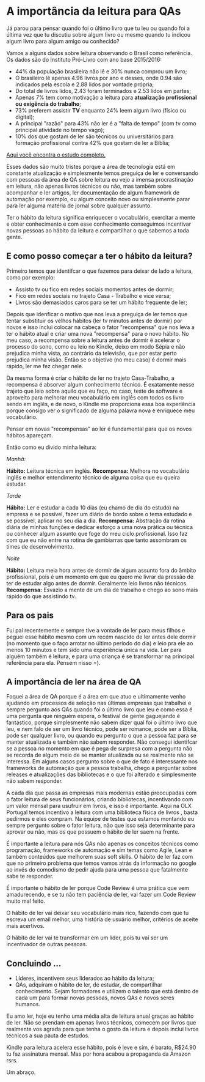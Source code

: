 # A importância da leitura para QAs

Já parou para pensar quando foi o último livro que tu leu ou quando foi a última vez que tu discutiu sobre algum livro ou mesmo quando tu indicou algum livro para algum amigo ou conhecido?

Vamos a alguns dados sobre leitura observando o Brasil como referência. Os dados são do Instituto Pró-Livro com ano base 2015/2016:

- 44% da população brasileira não lê e 30% nunca comprou um livro;
- O brasileiro lê apenas 4.96 livros por ano e desses, onde 0.94 são indicados pela escola e 2.88 lidos por vontade própria;
- Do total de livros lidos, 2.43 foram terminados e 2.53 lidos em partes;
- Apenas 7% tem como motivação a leitura para **atualização profissional ou exigência do trabalho**;
- 73% preferem assistir **TV** enquanto 24% leem algum livro (físico ou digital);
- A principal "razão" para 43% não ler é a "falta de tempo" (com tv como principal atividade no tempo vago);
- 10% dos que gostam de ler são técnicos ou universitários para formação profissional contra 42% que gostam de ler a Bíblia;

[Aqui você encontra o estudo completo.](http://prolivro.org.br/home/images/2016/Pesquisa_Retratos_da_Leitura_no_Brasil_-_2015.pdf)

Esses dados são muito tristes porque a área de tecnologia está em constante atualização e simplesmente temos preguiça de ler e conversando com pessoas da área de QA sobre leitura eu vejo a imensa procrastinação em leitura, não apenas livros técnicos ou não, mas também sobre acompanhar e ler artigos, ler documentação de algum framework de automação por exemplo, ou algum conceito novo ou simplesmente parar para ler alguma matéria de jornal sobre qualquer assunto.

Ter o hábito da leitura significa enriquecer o vocabulário, exercitar a mente e obter conhecimento e com esse conhecimento conseguimos incentivar novas pessoas ao hábito da leitura e compartilhar o que sabemos a toda gente.

## E como posso começar a ter o hábito da leitura?

Primeiro temos que identifcar o que fazemos para deixar de lado a leitura, como por exemplo:

- Assisto tv ou fico em redes sociais momentos antes de dormir;
- Fico em redes sociais no trajeto Casa - Trabalho e vice versa;
- Livros são demasiados caros para se ter um hábito frequente de ler;

Depois que idenficar o motivo que nos leva a preguiça de ler temos que tentar substituir os velhos hábitos (ler tv minutos antes de dormir) por novos e isso inclui colocar na cabeça o fator "recompensa" que nos leva a ter o hábito atual e criar uma nova "recompensa" para o novo hábito. No meu caso, a recompensa sobre a leitura antes de dormir é acelerar o processo do sono, como eu leio no Kindle, deixo em modo Sépia e não prejudica minha vista, ao contrário da televisão, que por estar perto prejudica minha visão. Então se o objetivo (no meu caso) é dormir mais rápido, ler me fez chegar nele.

Da mesma forma é criar o hábito de ler no trajeto Casa-Trabalho, a recompensa é absorver algum conhecimento técnico. É exatamente nesse trajeto que leio sobre aquilo que eu faço, no caso, teste de software e aproveito para melhorar meu vocabulário em inglês com todos os livro sendo em inglês, e de novo, o Kindle me proporciona essa boa experiência porque consigo ver o significado de alguma palavra nova e enriquece meu vocabulário.

Pensar em novas "recompensas" ao ler é fundamental para que os novos hábitos apareçam.

Então como eu divido minha leitura:

*Manhã:*

**Hábito:** Leitura técnica em inglês.
**Recompensa:** Melhora no vocabulário inglês e melhor entendimento técnico de alguma coisa que eu queira estudar.

*Tarde*

**Hábito:** Ler e estudar a cada 10 dias (eu chamo de dia do estudo) na empresa e se possível, fazer um diário de bordo sobre o tema estudado e se possível, aplicar no seu dia a dia.
**Recompensa:** Abstração da rotina diária de minhas funções e dedicar esforço a uma nova prática ou técnica ou conhecer algum assunto que foge do meu ciclo profissional. Isso faz com que eu não entre na rotina de gambiarras que tanto assombram os times de desenvolvimento.

*Noite*

**Hábito:** Leitura meia hora antes de dormir de algum assunto fora do âmbito profissional, pois é um momento em que eu quero me livrar da pressão de ter de estudar algo antes de dormir. Geralmente leio livros não técnicos.
**Recompensa:** Esvazio a mente de um dia de trabalho e chego ao sono mais rápido do que assistindo tv.

## Para os pais

Fui pai recentemente e sempre tive a vontade de ler para meus filhos e peguei esse hábito mesmo com um recém nascido de ler antes dele dormir (no momento que o faço arrotar no último período do dia) e leio pra ele ao menos 10 minutos e tem sido uma experiência única na vida. Ler para alguém também é leitura, e para uma criança é se transformar na principal referência para ela. Pensem nisso =).

## A importância de ler na área de QA

Foquei a área de QA porque é a área em que atuo e ultimamente venho ajudando em processos de seleção nas últimas empresas que trabalhei e sempre pergunto aos QAs quando foi o último livro que leu e como essa é uma pergunta que ninguém espera, o festival de gente gaguejando é fantástico, porque simplesmente não sabem dizer qual foi o último livro que leu, e nem falo de ser um livro técnico, pode ser romance, pode ser a Bíblia, pode ser qualquer livro, ou quando eu pergunto o que a pessoa faz para se manter atualizada e também não sabem responder. Não consegui identifcar se a pessoa no momento em que é pega de surpresa com a pergunta não se recorda de algum meio de se manter atualizada ou se realmente não se interessa. Em alguns casos pergunto sobre o que de fato é interessante nos frameworks de automação que a pessoa trabalha, chego a perguntar sobre releases e atualizações das bibliotecas e o que foi alterado e simplesmente não sabem responder.

A cada dia que passa as empresas mais modernas estão preocupadas com o fator leitura de seus funcionários, criando bibliotecas, incentivando com um valor mensal para usufruir em livros, e isso é importante. Aqui na OLX Portugal temos incentivo a leitura com uma biblioteca física de livros , basta pedirmos e eles compram. Na equipe de testes que estamos montando eu sempre pergunto sobre o fator leitura, não que isso seja determinante para aprovar ou não, mas os que possuem o hábito de ler saem na frente.

É importante a leitura para nós QAs não apenas os conceitos técnicos como programação, frameworks de automação e sim temas como Agile, Lean e também conteúdos que melhorem suas soft skills. O hábito de ler faz com que no primeiro problema que temos vamos atrás da informação no google ao invés do comodismo de pedir ajuda para uma pessoa que fatalmente sabe te responder.

É importante o hábito de ler porque Code Review é uma prática que vem amadurecendo, e se tu não tem paciência de ler, vai fazer um Code Review muito mal feito.

O hábito de ler vai deixar seu vocabulário mais rico, fazendo com que tu escreva um email melhor, uma história de usuário melhor, critérios de aceite mais acertivos.

O hábito de ler vai te transformar em um líder, pois tu vai ser um incentivador de outras pessoas.

## Concluindo ...

- Líderes, incentivem seus liderados ao hábito da leitura;
- QAs, adquiram o hábito de ler, de estudar, de compartilhar conhecimento. Sejam formadores e utilizem o talento que está dentro de cada um para formar novas pessoas, novos QAs e novos seres humanos.

Eu amo ler, hoje eu tenho uma média alta de leitura anual graças ao hábito de ler. Não se prendam em apenas livros técnicos, comecem por livros que realmente vos agrada para que tenha o gosto da leitura e depois inclui livros técnicos a sua pauta de estudos.

Kindle para leitura acelera esse hábito, pois é leve e sim, é barato, R$24.90 tu faz assinatura mensal. Mas por hora acabou a propaganda da Amazon rsrs.

Um abraço.
